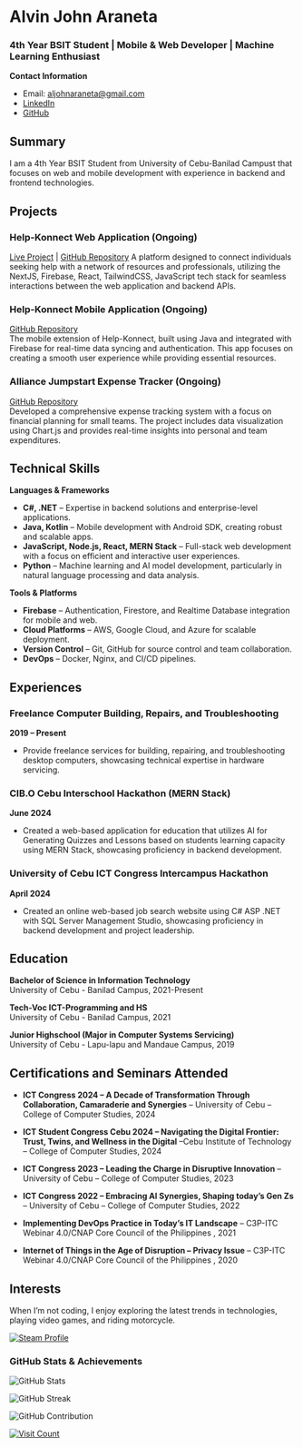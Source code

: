 # Alvin John Araneta

### 4th Year BSIT Student | Mobile & Web Developer | Machine Learning Enthusiast
**Contact Information**  
- Email: aljohnaraneta@gmail.com  
- [LinkedIn](https://www.linkedin.com/in/alvinjohnaraneta)  
- [GitHub](https://github.com/ajiwnl)  


## Summary
I am a 4th Year BSIT Student from University of Cebu-Banilad Campust that focuses on web and mobile development with experience in backend and frontend technologies.

## Projects
### Help-Konnect Web Application (Ongoing)
[Live Project](https://helpkonnect.vercel.app) | [GitHub Repository](https://github.com/soliken1/HelpKonnect-WebRepo)
A platform designed to connect individuals seeking help with a network of resources and professionals, utilizing the NextJS, Firebase, React, TailwindCSS, JavaScript tech stack for seamless interactions between the web application and backend APIs.

### Help-Konnect Mobile Application (Ongoing)  
[GitHub Repository](https://github.com/soliken1/HelpKonnect-Android)  
The mobile extension of Help-Konnect, built using Java and integrated with Firebase for real-time data syncing and authentication. This app focuses on creating a smooth user experience while providing essential resources.

### Alliance Jumpstart Expense Tracker (Ongoing)  
[GitHub Repository](https://github.com/ajiwnl/Group1_ExpenseTracker_repo)  
Developed a comprehensive expense tracking system with a focus on financial planning for small teams. The project includes data visualization using Chart.js and provides real-time insights into personal and team expenditures.

## Technical Skills
**Languages & Frameworks**  
- **C#, .NET** – Expertise in backend solutions and enterprise-level applications.  
- **Java, Kotlin** – Mobile development with Android SDK, creating robust and scalable apps.  
- **JavaScript, Node.js, React, MERN Stack** – Full-stack web development with a focus on efficient and interactive user experiences.  
- **Python** – Machine learning and AI model development, particularly in natural language processing and data analysis.

**Tools & Platforms**  
- **Firebase** – Authentication, Firestore, and Realtime Database integration for mobile and web.  
- **Cloud Platforms** – AWS, Google Cloud, and Azure for scalable deployment.  
- **Version Control** – Git, GitHub for source control and team collaboration.  
- **DevOps** – Docker, Nginx, and CI/CD pipelines.

## Experiences
### Freelance Computer Building, Repairs, and Troubleshooting
**2019 – Present**  
- Provide freelance services for building, repairing, and troubleshooting desktop computers, showcasing technical expertise in hardware servicing.

### CIB.O Cebu Interschool Hackathon (MERN Stack)
**June 2024**  
- Created a web-based application for education that utilizes AI for Generating Quizzes and Lessons based on students learning capacity using MERN Stack, showcasing proficiency in backend development.

### University of Cebu ICT Congress Intercampus Hackathon
**April 2024**  
- Created an online web-based job search website using C# ASP .NET with SQL Server Management 
Studio, showcasing proficiency in backend development and project leadership.

## Education
**Bachelor of Science in Information Technology**  
University of Cebu - Banilad Campus, 2021-Present

**Tech-Voc ICT-Programming and HS**  
University of Cebu - Banilad Campus, 2021

**Junior Highschool (Major in Computer Systems Servicing)**  
University of Cebu - Lapu-lapu and Mandaue Campus, 2019

## Certifications and Seminars Attended
- **ICT Congress 2024 – A Decade of Transformation Through Collaboration, 
Camaraderie and Synergies** – University of Cebu – College of Computer Studies, 2024

- **ICT Student Congress Cebu 2024 – Navigating the Digital Frontier: Trust, 
Twins, and Wellness in the Digital** –Cebu Institute of Technology – College of Computer Studies, 2024

- **ICT Congress 2023 – Leading the Charge in Disruptive Innovation** – University of Cebu – College of Computer Studies, 2023
  
- **ICT Congress 2022 – Embracing AI Synergies, Shaping today’s Gen Zs** – University of Cebu – College of Computer Studies, 2022
  
- **Implementing DevOps Practice in Today’s IT Landscape** – C3P-ITC Webinar 4.0/CNAP Core Council of the Philippines , 2021
  
- **Internet of Things in the Age of Disruption – Privacy Issue** – C3P-ITC Webinar 4.0/CNAP Core Council of the Philippines , 2020

## Interests
When I’m not coding, I enjoy exploring the latest trends in technologies, playing video games, and riding motorcycle.  

[![Steam Profile](https://img.shields.io/badge/Steam-Profile-%23000000.svg)](https://steamcommunity.com/id/whyiamhated)

### GitHub Stats & Achievements  
![GitHub Stats](https://github-readme-stats.vercel.app/api?username=ajiwnl&theme=codeSTACKr&hide_border=false&include_all_commits=false&count_private=false)  

![GitHub Streak](https://github-readme-streak-stats.herokuapp.com/?user=ajiwnl&theme=codeSTACKr&hide_border=false)

![GitHub Contribution](https://github-contributor-stats.vercel.app/api?username=ajiwnl&limit=5&theme=codeSTACKr&combine_all_yearly_contributions=true)

[![Visit Count](https://visitcount.itsvg.in/api?id=ajiwnl&icon=0&color=12)](https://visitcount.itsvg.in)
